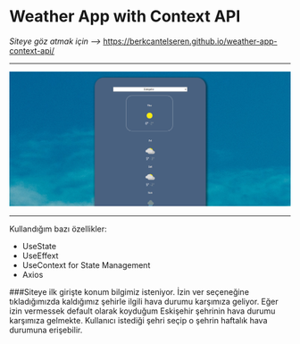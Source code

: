# Weather App with Context API

*Siteye göz atmak için -->* https://berkcantelseren.github.io/weather-app-context-api/

----

<img src="src/ReadmeImage.png">

----

Kullandığım bazı özellikler:

* UseState 
* UseEffext
* UseContext for State Management
* Axios

###Siteye ilk girişte konum bilgimiz isteniyor. İzin ver seçeneğine tıkladığımızda kaldığımız şehirle ilgili hava durumu karşımıza geliyor. Eğer izin vermessek default olarak koyduğum Eskişehir şehrinin hava durumu karşımıza gelmekte. Kullanıcı istediği şehri seçip o şehrin haftalık hava durumuna erişebilir.
